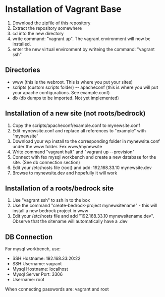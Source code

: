 # Installation of Vagrant Base #

1. Download the zipfile of this repository
2. Extract the repository somewhere
3. cd into the new directory
4. write command: "vagrant up". The vagrant environment will now be installed. 
5. enter the new virtual environment by writeing the command: "vagrant ssh"

## Directories ##
- www (this is the webroot. This is where you put your sites)
- scripts (custom scripts folder)
  -- apacheconf (this is where you will put your apache configurations. See example.conf)
- db (db dumps to be imported. Not yet implemented)


## Installation of a new site (not roots/bedrock) ##
1. Copy the scripts/apacheconf/example.conf to mynewsite.conf
2. Edit mynewsite.conf and replace all references to "example" with "mynewsite"
3. Download your wp install to the corresponding folder in mynewsite.conf under the www folder. Fex www/mynewsite
4. Write command "vagrant halt" and "vagrant up --provision"
5. Connect with fex mysql workbench and create a new database for the site. (See db connection section)
6. Edit your /etc/hosts file (root) and add: 192.168.33.10  mynewsite.dev
7. Browse to mynewsite.dev and hopefully it will work


## Installation of a roots/bedrock site ##
1. Use "vagrant ssh" to ssh in to the box
2. Use the command "create-bedrock-project mynewsitename" - this will install a new bedrock project in www
3. Edit your /etc/hosts file and add "192.168.33.10 mynewsitename.dev". Observe that the sitename will automatically have a .dev

## DB Connection ##
For mysql workbench, use:
* SSH Hostname: 192.168.33.20:22
* SSH Username: vagrant
* Mysql Hostname: localhost
* Mysql Server Port: 3306
* Username: root

When connecting passwords are: vagrant and root




